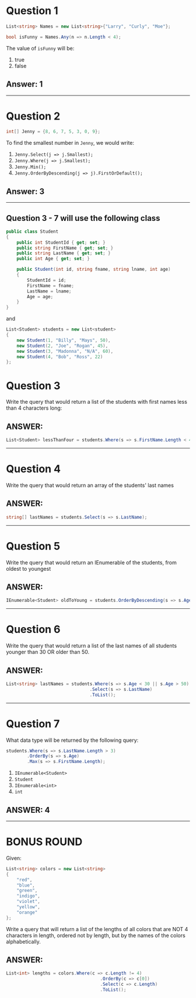 # Question 1

```csharp
List<string> Names = new List<string>{"Larry", "Curly", "Moe"};

bool isFunny = Names.Any(n => n.Length < 4);
```

The value of `isFunny` will be:

1. true
2. false

## Answer: 1

---

# Question 2

```csharp
int[] Jenny = {8, 6, 7, 5, 3, 0, 9};
```

To find the smallest number in `Jenny`, we would write:

1. `Jenny.Select(j => j.Smallest);`
2. `Jenny.Where(j => j.Smallest);`
3. `Jenny.Min();`
4. `Jenny.OrderByDescending(j => j).FirstOrDefault();`

## Answer: 3

---

## Question 3 - 7 will use the following class

```csharp
public class Student
{
    public int StudentId { get; set; }
    public string FirstName { get; set; }
    public string LastName { get; set; }
    public int Age { get; set; }

    public Student(int id, string fname, string lname, int age)
    {
        StudentId = id;
        FirstName = fname;
        LastName = lname;
        Age = age;
    }
}
```
and
```csharp
List<Student> students = new List<student>
{
    new Student(1, "Billy", "Mays", 50),
    new Student(2, "Joe", "Rogan", 45),
    new Student(3, "Madonna", "N/A", 60),
    new Student(4, "Bob", "Ross", 22)
};
```

# Question 3

Write the query that would return a list of the students with first names less than 4 characters long:

## ANSWER: 
```csharp
List<Student> lessThanFour = students.Where(s => s.FirstName.Length < 4).ToList();
```

---

# Question 4

Write the query that would return an array of the students' last names

## ANSWER:
```csharp
string[] lastNames = students.Select(s => s.LastName);
```

---

# Question 5

Write the query that would return an IEnumerable of the students, from oldest to youngest

## ANSWER:
```csharp
IEnumerable<Student> oldToYoung = students.OrderByDescending(s => s.Age);
```

---

# Question 6

Write the query that would return a list of the last names of all students younger than 30 OR older than 50.

## ANSWER:

```csharp
List<string> lastNames = students.Where(s => s.Age < 30 || s.Age > 50)
                                .Select(s => s.LastName)
                                .ToList();
```

---

# Question 7

What data type will be returned by the following query:

```csharp
students.Where(s => s.LastName.Length > 3)
        .OrderBy(s => s.Age)
        .Max(s => s.FirstName.Length);
```

1. `IEnumerable<Student>`
2. `Student`
3. `IEnumerable<int>`
4. `int`

## ANSWER: 4

---

# BONUS ROUND
Given:

```csharp
List<string> colors = new List<string>
{
    "red",
    "blue",
    "green",
    "indigo",
    "violet",
    "yellow",
    "orange"
};
```

Write a query that will return a list of the lengths of all colors that are NOT 4 characters in length, ordered not by length, but by the names of the colors alphabetically.

## ANSWER: 
```csharp
List<int> lengths = colors.Where(c => c.Length != 4)
                                    .OrderBy(c => c[0])
                                    .Select(c => c.Length)
                                    .ToList();
```                                    